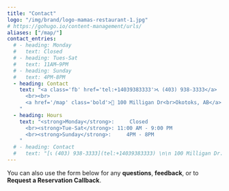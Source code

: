 ```yaml
---
title: "Contact"
logo: "/img/brand/logo-mamas-restaurant-1.jpg"
# https://gohugo.io/content-management/urls/
aliases: ["/map/"]
contact_entries:
  # - heading: Monday
  #   text: Closed
  # - heading: Tues-Sat
  #   text: 11AM–9PM
  # - heading: Sunday
  #   text: 4PM-8PM
  - heading: Contact
    text: "<a class='fb' href='tel:+14039383333'>📞 (403) 938-3333</a>
      <br><br>
      <a href='/map' class='bold'>📍 100 Milligan Dr<br>Okotoks, AB</a>
    "
  - heading: Hours
    text: "<strong>Monday</strong>:     Closed
      <br><strong>Tue-Sat</strong>: 11:00 AM - 9:00 PM
      <br><strong>Sunday</strong>:     4PM - 8PM
    "
  # - heading: Contact
  #   text: "[📞 (403) 938-3333](tel:+14039383333) \n\n 100 Milligan Dr. Okotoks, Alberta "
---
```


You can also use the form below for any **questions**, **feedback**, or to **Request a Reservation Callback**.

